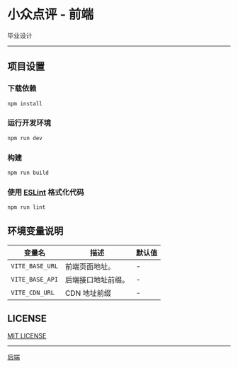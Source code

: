 # 小众点评 - 前端

毕业设计

---

## 项目设置

### 下载依赖

```sh
npm install
```

### 运行开发环境

```sh
npm run dev
```

### 构建

```sh
npm run build
```

### 使用 [ESLint](https://eslint.org/) 格式化代码

```sh
npm run lint
```

## 环境变量说明

| 变量名             | 描述        | 默认值 |
|-----------------|-----------|-----|
| `VITE_BASE_URL` | 前端页面地址。   | -   |
| `VITE_BASE_API` | 后端接口地址前缀。 | -   |
| `VITE_CDN_URL`  | CDN 地址前缀  | -   |

## LICENSE

[MIT LICENSE](/LICENSE)

---
[后端](https://github.com/ChiyukiRuon/xiaozhong-dianping)